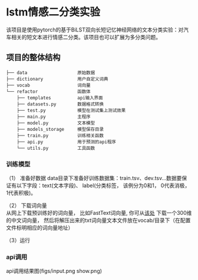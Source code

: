#  lstm情感二分类实验

该项目是使用pytorch的基于BiLST双向长短记忆神经网络的文本分类实验：对汽车相关的短文本进行情感二分类。该项目也可以扩展为多分类问题。

## 项目的整体结构

```                
├── data                   原始数据
├── dictionary             用户自定义词典
├── vocab                  词向量
└── refactor               函数体
    ├── templates          api输入界面
    ├── datasets.py        数据格式转换
    ├── test.py            模型在测试集上测试效果
    ├── main.py            主程序
    ├── model.py           文本模型
    ├── models_storage     模型保存目录
    ├── train.py           训练相关函数
    ├── api.py             用于预测的api程序
    └── utils.py           工具函数
```

### 训练模型

（1） 准备好数据 data目录下准备好训练数据集：train.tsv、dev.tsv...数据要保证有以下字段：text(文本字段)、 label(分类标签， 该例分为0和1， 0代表消极， 1代表积极)。

（2） 下载词向量  
从网上下载预训练好的词向量， 比如FastText词向量, 你可从[该处](https://fasttext.cc/docs/en/crawl-vectors.html)
下载一个300维的中文词向量， 然后将解压出来的txt词向量文本文件放在vocab/目录下（在配置文件标明相应的词向量地址）

（3）运行

### api调用

api调用结果图(figs/input.png show.png)



